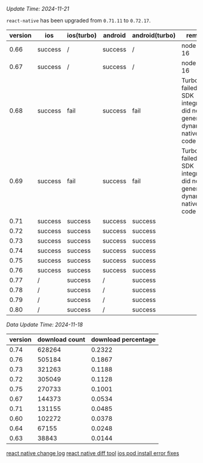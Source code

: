 _Update Time: 2024-11-21_

`react-native` has been upgraded from `0.71.11` to `0.72.17`.

| version | ios     | ios(turbo) | android | android(turbo) | remark                                                             |
| ------- | ------- | ---------- | ------- | -------------- | ------------------------------------------------------------------ |
| 0.66    | success | /          | success | /              | node <= 16                                                         |
| 0.67    | success | /          | success | /              | node <= 16                                                         |
| 0.68    | success | fail       | success | fail           | Turbo failed: SDK integration did not generate dynamic native code |
| 0.69    | success | fail       | success | fail           | Turbo failed: SDK integration did not generate dynamic native code |
| 0.71    | success | success    | success | success        |                                                                    |
| 0.72    | success | success    | success | success        |                                                                    |
| 0.73    | success | success    | success | success        |                                                                    |
| 0.74    | success | success    | success | success        |                                                                    |
| 0.75    | success | success    | success | success        |                                                                    |
| 0.76    | success | success    | success | success        |                                                                    |
| 0.77    | /       | success    | /       | success        |                                                                    |
| 0.78    | /       | success    | /       | success        |                                                                    |
| 0.79    | /       | success    | /       | success        |                                                                    |
| 0.80    | /       | success    | /       | success        |                                                                    |

_Data Update Time: 2024-11-18_

| version | download count | download percentage |
| ------- | -------------- | ------------------- |
| 0.74    | 628264         | 0.2322              |
| 0.76    | 505184         | 0.1867              |
| 0.73    | 321263         | 0.1188              |
| 0.72    | 305049         | 0.1128              |
| 0.75    | 270733         | 0.1001              |
| 0.67    | 144373         | 0.0534              |
| 0.71    | 131155         | 0.0485              |
| 0.60    | 102272         | 0.0378              |
| 0.64    | 67155          | 0.0248              |
| 0.63    | 38843          | 0.0144              |

[react native change log](https://reactnative.dev/versions)
[react native diff tool](https://react-native-community.github.io/upgrade-helper/)
[ios pod install error fixes](https://gist.github.com/AsteriskZuo/70cd2a4e0515e2f44f151b66187c819b)
